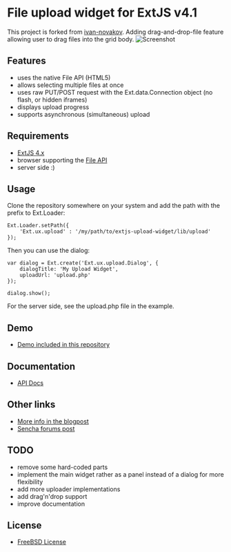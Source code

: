 File upload widget for ExtJS v4.1
=================================

This project is forked from [ivan-novakov](https://github.com/ivan-novakov).
Adding drag-and-drop-file feature allowing user to drag files into the grid body.
![Screenshot](https://raw.github.com/df1/extjs-upload-widget/master/public/img/drag-drop.jpeg)


Features
---------

  - uses the native File API (HTML5)
  - allows selecting multiple files at once
  - uses raw PUT/POST request with the Ext.data.Connection object (no flash, or hidden iframes)
  - displays upload progress
  - supports asynchronous (simultaneous) upload

Requirements
------------

  - [ExtJS 4.x](http://www.sencha.com/products/extjs/)
  - browser supporting the [File API](http://www.w3.org/TR/FileAPI/)
  - server side :)

Usage
-----

Clone the repository somewhere on your system and add the path with the prefix to Ext.Loader:

    Ext.Loader.setPath({
        'Ext.ux.upload' : '/my/path/to/extjs-upload-widget/lib/upload'
    });
    
Then you can use the dialog:    

    var dialog = Ext.create('Ext.ux.upload.Dialog', {
        dialogTitle: 'My Upload Widget',
        uploadUrl: 'upload.php'
    });
    
    dialog.show();
    
For the server side, see the upload.php file in the example.

Demo
----

  - [Demo included in this repository](http://debug.cz/demo/upload/)


Documentation
-------------

  - [API Docs](http://debug.cz/demo/upload/docs/)
  
Other links
-----------

  - [More info in the blogpost](http://blog.debug.cz/2012/05/file-upload-widget-for-extjs-4x.html)
  - [Sencha forums post](http://www.sencha.com/forum/showthread.php?205365-File-upload-widget-using-File-API-and-Ext.data.Connection)
  
TODO
----

  - remove some hard-coded parts
  - implement the main widget rather as a panel instead of a dialog for more flexibility
  - add more uploader implementations
  - add drag'n'drop support
  - improve documentation
  
License
-------

  - [FreeBSD License](http://debug.cz/license/freebsd)

